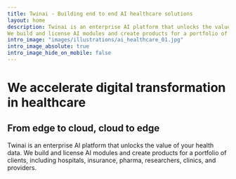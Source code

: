 ```yaml
---
title: Twinai - Building end to end AI healthcare solutions
layout: home
description: Twinai is an enterprise AI platform that unlocks the value of your health data.
We build and license AI modules and create products for a portfolio of clients, including hospitals, insurance, pharma, researchers, clinics, and providers.
intro_image: "images/illustrations/ai_healthcare_01.jpg"
intro_image_absolute: true
intro_image_hide_on_mobile: false
---
```


# We accelerate digital transformation in healthcare
## From edge to cloud, cloud to edge

Twinai is an enterprise AI platform that unlocks the value of your health data.
We build and license AI modules and create products for a portfolio of clients, including hospitals, insurance, pharma, researchers, clinics, and providers.
